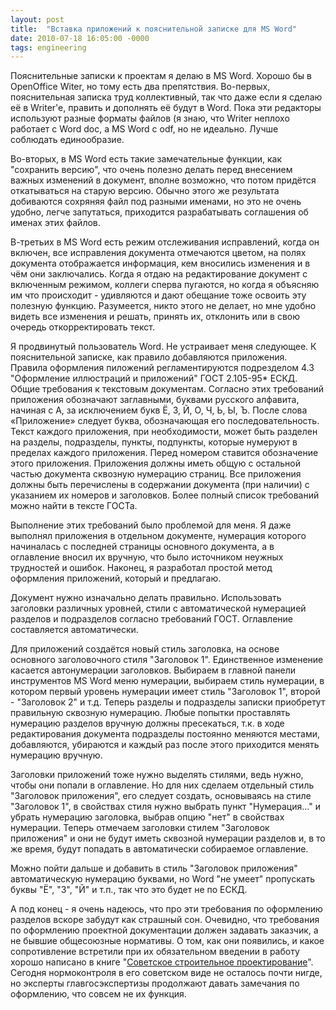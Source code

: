 ```yaml
---
layout: post
title:  "Вставка приложений к пояснительной записке для MS Word"
date: 2010-07-18 16:05:00 -0000
tags: engineering
---
```


Пояснительные записки к проектам я делаю в MS Word. Хорошо бы в OpenOffice Witer, но тому есть два препятствия. Во-первых, пояснительная записка труд коллективный, так что даже если я сделаю её в Writer'e, править и дополнять её будут в Word. Пока эти редакторы используют разные форматы файлов (я знаю, что Writer неплохо работает с Word doc, а MS Word с odf, но не идеально. Лучше соблюдать единообразие. 

Во-вторых, в MS Word есть такие замечательные функции, как "сохранить версию", что очень полезно делать перед внесением важных изменений в документ, вполне возможно, что потом придётся откатываться на старую версию. Обычно этого же результата добиваются сохряняя файл под разными именами, но это не очень удобно, легче запутаться, приходится разрабатывать соглашения об именах этих файлов. 

В-третьих в MS Word есть режим отслеживания исправлений, когда он включен, все исправления документа отмечаются цветом, на полях документа отображается информация, кем вносились изменения и в чём они заключались. Когда я отдаю на редактирование документ с включенным режимом, коллеги сперва пугаются, но когда я объясняю им что происходит - удивляются и дают обещание тоже освоить эту полезную функцию. Разумеется, никто этого не делает, но мне удобно видеть все изменения и решать, принять их, отклонить или в свою очередь откорректировать текст.

Я продвинутый пользователь Word. Не устраивает меня следующее. К пояснительной записке, как правило добавляются приложения. Правила оформления пиложений регламентируются подрезделом 4.3 "Оформление иллюстраций и приложений" ГОСТ 2.105-95\* ЕСКД. Общие требования к текстовым документам. Согласно этих требований приложения обозначают заглавными, буквами русского алфавита, начиная с А, за исключением букв Ё, З, Й, О, Ч, Ь, Ы, Ъ. После слова «Приложение» следует буква, обозначающая его последовательность. Текст каждого приложения, при необходимости, может быть разделен на разделы, подразделы, пункты, подпункты, которые нумеруют в пределах каждого приложения. Перед номером ставится обозначение этого приложения. Приложения должны иметь общую с остальной частью документа сквозную нумерацию страниц. Все приложения должны быть перечислены в содержании документа (при наличии) с указанием их номеров и заголовков. Более полный список требований можно найти в тексте ГОСТа.

Выполнение этих требований было проблемой для меня. Я даже выполнял приложения в отдельном документе, нумерация которого начиналась с последней страницы основного документа, а в оглавление вносил их вручную, что было источником неужных трудностей и ошибок. Наконец, я разработал простой метод оформления приложений, который и предлагаю.

Документ нужно изначально делать правильно. Использовать заголовки различных уровней, стили с автоматической нумерацией разделов и подразделов согласно требований ГОСТ. Оглавление составляется автоматически.

Для приложений создаётся новый стиль заголовка, на основе основного заголовочного стиля "Заголовок 1". Единственное изменение касается автонумерации заголовков. Выбираем в главной панели инструментов MS Word меню нумерации, выбираем стиль нумерации, в котором первый уровень нумерации имеет стиль "Заголовок 1", второй - "Заголовок 2" и т.д. Теперь разделы и подразделы записки приобретут правильную сквозную нумерацию. Любые попытки проставлять нумерацию разделов вручную должны пресекаться, т.к. в ходе редактирования документа подразделы постоянно меняются местами, добавляются, убираются и каждый раз после этого приходится менять нумерацию вручную.

Заголовки приложений тоже нужно выделять стилями, ведь нужно, чтобы они попали в оглавление. Но для них сделаем отдельный стиль "Заголовок приложения", его следует создать, основываясь на стиле "Заголовок 1", в свойствах стиля нужно выбрать пункт "Нумерация..." и убрать нумерацию заголовка, выбрав опцию "нет" в свойствах нумерации. Теперь отмечаем заголовки стилем "Заголовок приложения" и они не будут иметь сквозной нумерации разделов и, в то же время, будут попадать в автоматически собираемое оглавление.

Можно пойти дальше и добавить в стиль "Заголовок приложения" автоматическую нумерацию буквами, но Word "не умеет" пропускать буквы "Ё", "З", "Й" и т.п., так что это будет не по ЕСКД.

А под конец - я очень надеюсь, что про эти требования по оформлению разделов вскоре забудут как страшный сон. Очевидно, что требования по оформлению проектной документации должен задавать заказчик, а не бывшие общесоюзные нормативы. О том, как они появились, и какое сопротивление встретили при их обязательном введении в работу хорошо написано в книге "[Советское строительное проектирование](http://dwg.ru/dnl/11491)". Сегодня нормоконтроля в его советском виде не осталось почти нигде, но эксперты главгосэкспертизы продолжают давать замечания по оформлению, что совсем не их функция.